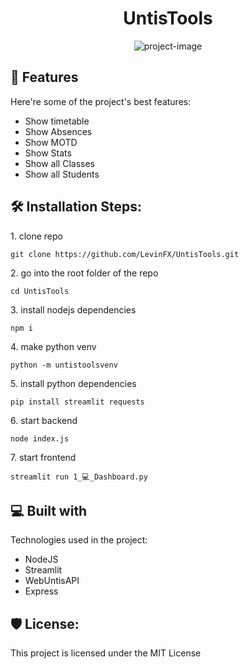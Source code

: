 <h1 align="center" id="title">UntisTools</h1>

<p align="center"><img src="https://socialify.git.ci/LevinFX/UntisTools/image?description=1&amp;font=Source+Code+Pro&amp;language=1&amp;name=1&amp;owner=1&amp;pattern=Charlie+Brown&amp;theme=Auto" alt="project-image"></p>

  
  
<h2>🧐 Features</h2>

Here're some of the project's best features:

*   Show timetable
*   Show Absences
*   Show MOTD
*   Show Stats
*   Show all Classes
*   Show all Students

<h2>🛠️ Installation Steps:</h2>

<p>1. clone repo</p>

```
git clone https://github.com/LevinFX/UntisTools.git
```

<p>2. go into the root folder of the repo</p>

```
cd UntisTools
```

<p>3. install nodejs dependencies</p>

```
npm i
```

<p>4. make python venv</p>

```
python -m untistoolsvenv
```

<p>5. install python dependencies</p>

```
pip install streamlit requests
```

<p>6. start backend</p>

```
node index.js
```

<p>7. start frontend</p>

```
streamlit run 1_💻_Dashboard.py
```

  
  
<h2>💻 Built with</h2>

Technologies used in the project:

*   NodeJS
*   Streamlit
*   WebUntisAPI
*   Express

<h2>🛡️ License:</h2>

This project is licensed under the MIT License
